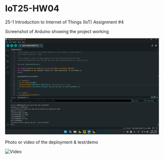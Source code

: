 # IoT25-HW04
25-1 Introduction to Internet of Things (IoT) Assignment #4

Screenshot of Arduino showing the project working

![Photo](Assignment4.png)

Photo or video of the deployment & test/demo

![Video](Assignment4.gif)
